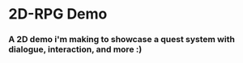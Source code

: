 # 2D-RPG Demo

### A 2D demo i'm making to showcase a quest system with dialogue, interaction, and more :)
 
